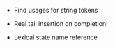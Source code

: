 * Find usages for string tokens
* Real tail insertion on completion!

* Lexical state name reference
